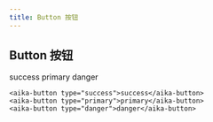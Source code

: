 ```yaml
---
title: Button 按钮
---
```


## Button 按钮

<aika-button type="success">success</aika-button>
<aika-button type="primary">primary</aika-button>
<aika-button type="danger">danger</aika-button>

```vue
<aika-button type="success">success</aika-button>
<aika-button type="primary">primary</aika-button>
<aika-button type="danger">danger</aika-button>
```

